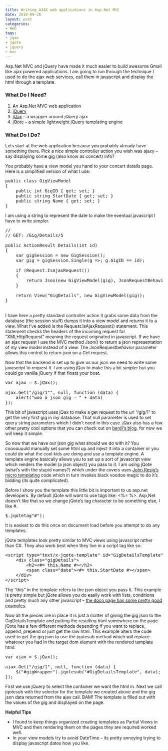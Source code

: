 ```yaml
---
title: Writing AJAX web applications in Asp.Net MVC
date: 2010-09-26
layout: post
categories:
- Web
tags:
- jqax
- jqote
- jquery
- mvc
---
```


<p>Asp.Net MVC and jQuery have made it much easier to build awesome Gmail like ajax powered applications. I am going to run through the technique I used to do the ajax web services, call them in javascript and display the html through a template. </p>  <h3>What Do I Need?</h3>  <ol>   <li>An Asp.Net MVC web application </li>    <li><a href="http://jquery.com/" target="_blank">jQuery</a> </li>    <li><a href="http://benjii.me/2010/08/jqax-jquery-plugin-the-jquery-plugin-version-of-the-jqax-ajax-wrapper/" target="_blank">jQax</a> – a wrapper around jQuery ajax </li>    <li><a href="http://aefxx.com/jquery-plugins/jqote2/" target="_blank">jQote</a> – a simple lightweight jQuery templating engine </li> </ol>  <h3>What Do I Do?</h3>  <p>Lets start at the web application because you probably already have something there. Pick a nice simple controller action you wish was ajaxy – say displaying some gig (also know as concert) info?</p>  <p>You probably have a view model you hand to your concert details page. Here is a simplified version of what I use:</p>  <pre class="prettyprint">public class GigViewModel
{
	public int GigID { get; set; }
	public string StartDate { get; set; }
	public string Name { get; set; }
}   </pre>

<p>I am using a string to represent the date to make the eventual javascript I have to write simpler.</p>

<pre class="prettyprint">//
// GET: /Gig/Details/5

public ActionResult Details(int id)
{
	var gigSession = new GigSession();
	var gig = gigSession.Single(g =&gt;; g.GigID == id);

	if (Request.IsAjaxRequest())
	{
		return Json(new GigViewModel(gig), JsonRequestBehavior.AllowGet);
	}
	
	return View(&quot;GigDetails&quot;, new GigViewModel(gig));
}</pre>

<p>
  <br />I have here a pretty standard controller action it grabs some data from the database (the session stuff) dumps it into a view model and returns it to a view. What I’ve added is the Request.IsAjaxRequest() statement. This statement checks the headers of the incoming request for “XMLHttpRequest” meaning the request originated in javascript. If we have an ajax request I use the MVC method Json() to return a json representation of my view model instead of a view. The JsonRequestbehavior parameter allows this control to return json on a Get request.</p>

<p>Now that the backend is set up to give us our json we need to write some javascript to request it. I am using jQax to make this a bit simpler but you could go vanilla jQuery if that floats your boat.</p>

<pre class="prettyprint">var ajax = $.jQax();

ajax.Get(&quot;/gig/1&quot;&quot;, null, function (data) {
	alert(&quot;woo a json gig - &quot; + data)
});</pre>

<p>This bit of javascript uses jQax to make a get request to the url “/gig/1” to get the very first gig in my database. That null parameter is used to set query string parameters which I didn’t need in this case. jQax also has a few other pretty cool options that you can check out on <a href="http://benjii.me/2010/08/jqax-jquery-plugin-the-jquery-plugin-version-of-the-jqax-ajax-wrapper/" target="_blank">benjii’s blog</a>, for now we will keep it simple.</p>

<p>So now that we have our json gig what should we do with it? You coooouuuld manually set some html up and inject it into a container or you could do what the cool kids are doing and use a template engine. A template engine basically allows you to set up a sort of javascript view which renders the model (a json object) you pass to it. I am using jQote (what’s with the stupid names?) which under the covers uses <a href="http://ejohn.org/blog/javascript-micro-templating/" target="_blank">John Resig’s micro templating</a> code which in turn invokes black voodoo magic to do it’s bidding (its quite complicated).</p>

<p>Before I show you the template this little bit is important to us asp.net developers. By default jQote will want to use tags like: &lt;%= %&gt;. Asp,Net doesn’t like that so we change jQote’s tag character to be something else, I like #.</p>

<pre class="brush: js;">$.jqotetag&quot;#&quot;);</pre>

<p>It is easiest to do this once on document load before you attempt to do any templates.</p>

<p>jQote templates look pretty similar to MVC views using javascript rather than C#. They also work best when they live in a script tag like so:</p>

<pre class="prettyprint">&lt;script type=&quot;text/x-jqote-template&quot; id=&quot;GigDetailsTemplate&quot;&gt;
	&lt;div class=&quot;gigDetails&quot;&gt;
		&lt;h2&gt;&lt;#= this.Name #&gt;&lt;/h2&gt;
		&lt;span class=&quot;date&quot;&gt;&lt;#= this.StartDate #&gt;&lt;/span&gt;
	&lt;/div&gt;
&lt;/script&gt;</pre>

<p>The “this” in the template refers to the json object you pass it. This example is pretty simple but jQote allows you do easily work with lists, conditions and pretty much any other javascript – <a href="http://aefxx.com/api/jqote2-reference/" target="_blank">the doco page has some pretty good examples</a>.</p>

<p>Now all the pieces are in place it is just a matter of giving the gig json to the GigDetailsTemplate and putting the resulting html somewhere on the page. jQote has a few different methods depending if you want to replace, append, prepend or just get the raw html. This example alters the code used to get the gig json to use the jqotesub method which will replace whatever you had in the target dom element with the rendered template html:</p>

<pre class="brush: js;">var ajax = $.jQax();

ajax.Get(&quot;/gig/1&quot;, null, function (data) {
	$(&quot;#gigWrapper&quot;).jqotesub(&quot;#GigDetailsTemplate&quot;, data);
});</pre>

<p>First we use jQuery to select the container we want the html in. Next we call jqotesub with the selector for the template we created above and the gig json data returned from the ajax call. BAM! The template is filled out with the values of the gig and displayed on the page.</p>

<p><strong>Helpful Tips</strong></p>

<ul>
  <li>I found to keep things organized creating templates as Partial Views in MVC and then rendering them on the pages they are required worked well. </li>

  <li>In your view models try to avoid DateTime – its pretty annoying trying to display javascript dates how you like. </li>
</ul>